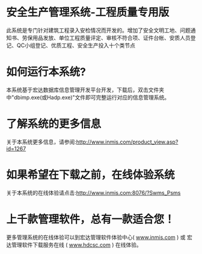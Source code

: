 # 安全生产管理系统-工程质量专用版

此系统是专门针对建筑工程录入安检情况而开发的。增加了安全文明工地、问题通知书、劳保用品发放、单位工程质量评定、审核不符合项、证件台帐、安质人员登记、QC小组登记、优质工程、安全生产投入十个类节点

# 如何运行本系统?

本系统基于宏达数据库信息管理开发平台开发，下载后，双击文件夹中"dbimp.exe(或Hadp.exe)"文件即可完整运行对应的信息管理系统。

# 了解系统的更多信息

关于本系统更多信息，请参阅:http://www.inmis.com/product_view.asp?id=1267

# 如果希望在下载之前，在线体验系统

关于本系统的在线体验请点击:http://www.inmis.com:8076/?Swms_Psms

# 上千款管理软件，总有一款适合您！

更多管理系统的在线体验可以到宏达管理软件体验中心( www.inmis.com ) 或 宏达管理软件下载服务在线 ( www.hdcsc.com ) 在线体验。

